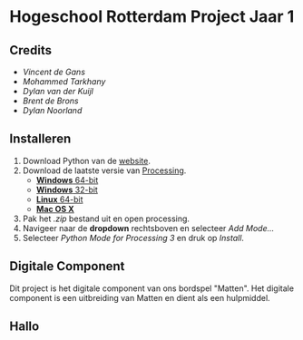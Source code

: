 #   Hogeschool Rotterdam Project Jaar 1
##  Credits
- *Vincent de Gans*
- *Mohammed Tarkhany*
- *Dylan van der Kuijl*
- *Brent de Brons*
- *Dylan Noorland*

##  Installeren
1. Download Python van de [website](https://www.python.org/downloads/).
2. Download de laatste versie van [Processing](https://processing.org/download/).
    * [**Windows** 64-bit](https://download.processing.org/processing-3.5.4-windows64.zip)
    * [**Windows** 32-bit](https://download.processing.org/processing-3.5.4-windows32.zip)
    * [**Linux** 64-bit](https://download.processing.org/processing-3.5.4-linux64.tgz)
    * [**Mac OS X**](https://download.processing.org/processing-3.5.4-macosx.zip)
3. Pak het *.zip* bestand uit en open processing.
4. Navigeer naar de **dropdown** rechtsboven en selecteer *Add Mode...*
5. Selecteer *Python Mode for Processing 3* en druk op *Install*.

##  Digitale Component
Dit project is het digitale component van ons bordspel "Matten". Het digitale component is een uitbreiding van Matten en dient als een hulpmiddel.

##  Hallo